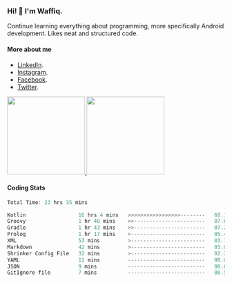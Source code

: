 ### Hi! 👋 I'm Waffiq.

Continue learning everything about programming, more specifically Android development. Likes neat and structured code.

#### More about me 
- [LinkedIn](https://www.linkedin.com/in/waffiqaziz/).
- [Instagram](https://www.instagram.com/waffiqaziz/).
- [Facebook](https://web.facebook.com/WaffiqAziz/).
- [Twitter](https://twitter.com/AzizWaffiq).

<p align="left">
<a href="https://github.com/waffiqaziz">
  <img height="180em" src="https://github-readme-stats-eight-theta.vercel.app/api?username=waffiqaziz&show_icons=true&theme=algolia&include_all_commits=true&count_private=true"/>
  <img height="180em" src="https://github-readme-stats-eight-theta.vercel.app/api/top-langs/?username=waffiqaziz&layout=compact&langs_count=8&theme=algolia"/>
</a>
</p>

#### Coding Stats
<!--START_SECTION:waka-->

```rust
Total Time: 23 hrs 35 mins

Kotlin                 16 hrs 4 mins   >>>>>>>>>>>>>>>>>--------   68.19 %
Groovy                 1 hr 48 mins    >>-----------------------   07.67 %
Gradle                 1 hr 43 mins    >>-----------------------   07.29 %
Prolog                 1 hr 17 mins    >------------------------   05.48 %
XML                    53 mins         >------------------------   03.77 %
Markdown               42 mins         >------------------------   03.03 %
Shrinker Config File   32 mins         >------------------------   02.28 %
YAML                   11 mins         -------------------------   00.81 %
JSON                   9 mins          -------------------------   00.65 %
GitIgnore file         7 mins          -------------------------   00.55 %
```

<!--END_SECTION:waka-->
